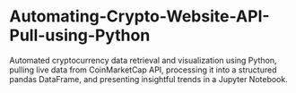 # Automating-Crypto-Website-API-Pull-using-Python
Automated cryptocurrency data retrieval and visualization using Python, pulling live data from CoinMarketCap API, processing it
into a structured pandas DataFrame, and presenting insightful trends in a Jupyter Notebook.
